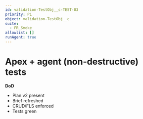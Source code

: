 ```yaml
---
id: validation-TestObj__c-TEST-03
priority: P1
object: validation-TestObj__c
suite:
  - FR_Smoke
allowlist: []
runAgent: true
---
```

# Apex + agent (non-destructive) tests

**DoD**
- Plan v2 present
- Brief refreshed
- CRUD/FLS enforced
- Tests green
